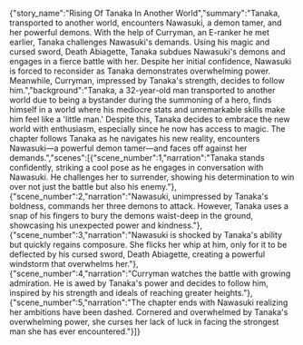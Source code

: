 {"story_name":"Rising Of Tanaka In Another World","summary":"Tanaka, transported to another world, encounters Nawasuki, a demon tamer, and her powerful demons. With the help of Curryman, an E-ranker he met earlier, Tanaka challenges Nawasuki's demands. Using his magic and cursed sword, Death Abiagette, Tanaka subdues Nawasuki's demons and engages in a fierce battle with her. Despite her initial confidence, Nawasuki is forced to reconsider as Tanaka demonstrates overwhelming power. Meanwhile, Curryman, impressed by Tanaka's strength, decides to follow him.","background":"Tanaka, a 32-year-old man transported to another world due to being a bystander during the summoning of a hero, finds himself in a world where his mediocre stats and unremarkable skills make him feel like a 'little man.' Despite this, Tanaka decides to embrace the new world with enthusiasm, especially since he now has access to magic. The chapter follows Tanaka as he navigates his new reality, encounters Nawasuki—a powerful demon tamer—and faces off against her demands.","scenes":[{"scene_number":1,"narration":"Tanaka stands confidently, striking a cool pose as he engages in conversation with Nawasuki. He challenges her to surrender, showing his determination to win over not just the battle but also his enemy."},{"scene_number":2,"narration":"Nawasuki, unimpressed by Tanaka's boldness, commands her three demons to attack. However, Tanaka uses a snap of his fingers to bury the demons waist-deep in the ground, showcasing his unexpected power and kindness."},{"scene_number":3,"narration":"Nawasuki is shocked by Tanaka's ability but quickly regains composure. She flicks her whip at him, only for it to be deflected by his cursed sword, Death Abiagette, creating a powerful windstorm that overwhelms her."},{"scene_number":4,"narration":"Curryman watches the battle with growing admiration. He is awed by Tanaka's power and decides to follow him, inspired by his strength and ideals of reaching greater heights."},{"scene_number":5,"narration":"The chapter ends with Nawasuki realizing her ambitions have been dashed. Cornered and overwhelmed by Tanaka's overwhelming power, she curses her lack of luck in facing the strongest man she has ever encountered."}]}